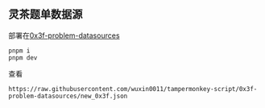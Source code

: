 
## 灵茶题单数据源


部署在[0x3f-problem-datasources](https://github.com/wuxin0011/tampermonkey-script/tree/0x3f-problem-datasources)


```shell
pnpm i
pnpm dev
```


查看
```shell
https://raw.githubusercontent.com/wuxin0011/tampermonkey-script/0x3f-problem-datasources/new_0x3f.json
```